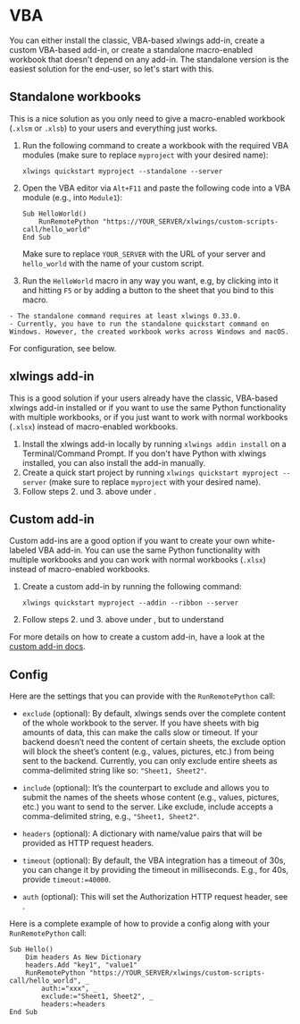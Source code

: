 # VBA

You can either install the classic, VBA-based xlwings add-in, create a custom VBA-based add-in, or create a standalone macro-enabled workbook that doesn't depend on any add-in. The standalone version is the easiest solution for the end-user, so let's start with this.

## Standalone workbooks

This is a nice solution as you only need to give a macro-enabled workbook (`.xlsm` or `.xlsb`) to your users and everything just works.

1. Run the following command to create a workbook with the required VBA modules (make sure to replace `myproject` with your desired name):

   ```text
   xlwings quickstart myproject --standalone --server
   ```

2. Open the VBA editor via `Alt+F11` and paste the following code into a VBA module (e.g., into `Module1`):

   ```vb.net
   Sub HelloWorld()
       RunRemotePython "https://YOUR_SERVER/xlwings/custom-scripts-call/hello_world"
   End Sub
   ```

   Make sure to replace `YOUR_SERVER` with the URL of your server and `hello_world` with the name of your custom script.

3. Run the `HelloWorld` macro in any way you want, e.g, by clicking into it and hitting `F5` or by adding a button to the sheet that you bind to this macro.

```{note}
- The standalone command requires at least xlwings 0.33.0.
- Currently, you have to run the standalone quickstart command on Windows. However, the created workbook works across Windows and macOS.
```

For configuration, see [](#config) below.

## xlwings add-in

This is a good solution if your users already have the classic, VBA-based xlwings add-in installed or if you want to use the same Python functionality with multiple workbooks, or if you just want to work with normal workbooks (`.xlsx`) instead of macro-enabled workbooks.

1. Install the xlwings add-in locally by running `xlwings addin install` on a Terminal/Command Prompt. If you don't have Python with xlwings installed, you can also install the add-in manually.
2. Create a quick start project by running `xlwings quickstart myproject --server` (make sure to replace `myproject` with your desired name).
3. Follow steps 2. und 3. above under [](#standalone-workbooks).

## Custom add-in

Custom add-ins are a good option if you want to create your own white-labeled VBA add-in. You can use the same Python functionality with multiple workbooks and you can work with normal workbooks (`.xlsx`) instead of macro-enabled workbooks.

1. Create a custom add-in by running the following command:

   ```text
   xlwings quickstart myproject --addin --ribbon --server
   ```

2. Follow steps 2. und 3. above under [](#standalone-workbooks), but to understand

For more details on how to create a custom add-in, have a look at the [custom add-in docs](https://docs.xlwings.org/en/latest/customaddin.html).

## Config

Here are the settings that you can provide with the `RunRemotePython` call:

- `exclude` (optional): By default, xlwings sends over the complete content of the whole workbook to the server. If you have sheets with big amounts of data, this can make the calls slow or timeout. If your backend doesn’t need the content of certain sheets, the exclude option will block the sheet’s content (e.g., values, pictures, etc.) from being sent to the backend. Currently, you can only exclude entire sheets as comma-delimited string like so: `"Sheet1, Sheet2"`.

- `include` (optional): It’s the counterpart to exclude and allows you to submit the names of the sheets whose content (e.g., values, pictures, etc.) you want to send to the server. Like exclude, include accepts a comma-delimited string, e.g., `"Sheet1, Sheet2"`.

- `headers` (optional): A dictionary with name/value pairs that will be provided as HTTP request headers.

- `timeout` (optional): By default, the VBA integration has a timeout of 30s, you can change it by providing the timeout in milliseconds. E.g., for 40s, provide `timeout:=40000`.

- `auth` (optional): This will set the Authorization HTTP request header, see [](authentication.md).

Here is a complete example of how to provide a config along with your `RunRemotePython` call:

```vb.net
Sub Hello()
    Dim headers As New Dictionary
    headers.Add "key1", "value1"
    RunRemotePython "https://YOUR_SERVER/xlwings/custom-scripts-call/hello_world", _
        auth:="xxx", _
        exclude:="Sheet1, Sheet2", _
        headers:=headers
End Sub
```
